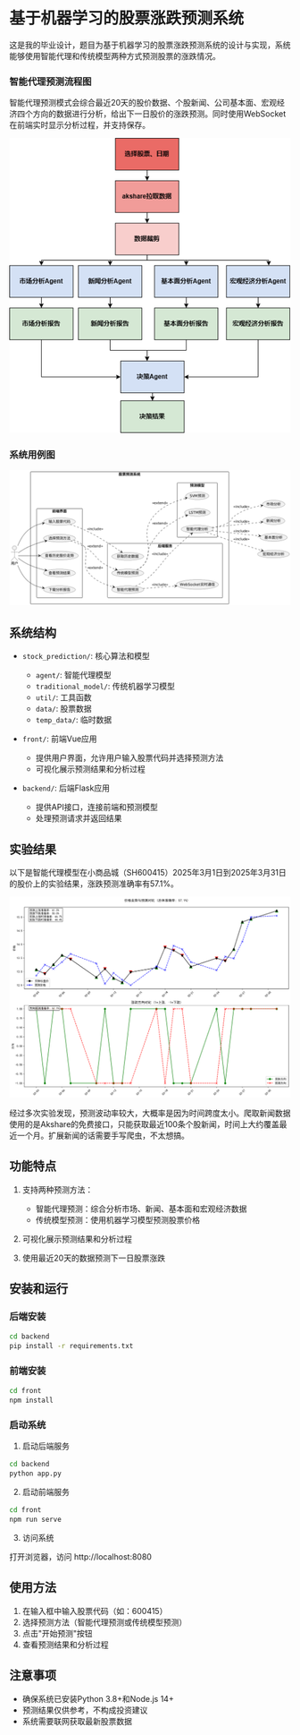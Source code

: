 # 基于机器学习的股票涨跌预测系统

这是我的毕业设计，题目为基于机器学习的股票涨跌预测系统的设计与实现，系统能够使用智能代理和传统模型两种方式预测股票的涨跌情况。

### 智能代理预测流程图

智能代理预测模式会综合最近20天的股价数据、个股新闻、公司基本面、宏观经济四个方向的数据进行分析，给出下一日股价的涨跌预测。同时使用WebSocket在前端实时显示分析过程，并支持保存。

![代码流程图.drawio](.\pictures\代码流程图.drawio.png)

### 系统用例图

![用例图](.\pictures\用例图.png)

## 系统结构

- `stock_prediction/`: 核心算法和模型
  - `agent/`: 智能代理模型
  - `traditional_model/`: 传统机器学习模型
  - `util/`: 工具函数
  - `data/`: 股票数据
  - `temp_data/`: 临时数据

- `front/`: 前端Vue应用
  - 提供用户界面，允许用户输入股票代码并选择预测方法
  - 可视化展示预测结果和分析过程

- `backend/`: 后端Flask应用
  - 提供API接口，连接前端和预测模型
  - 处理预测请求并返回结果

## 实验结果

以下是智能代理模型在小商品城（SH600415）2025年3月1日到2025年3月31日的股价上的实验结果，涨跌预测准确率有57.1%。

![智能代理实验结果](.\pictures\智能代理实验结果.png)



经过多次实验发现，预测波动率较大，大概率是因为时间跨度太小。爬取新闻数据使用的是Akshare的免费接口，只能获取最近100条个股新闻，时间上大约覆盖最近一个月。扩展新闻的话需要手写爬虫，不太想搞。

## 功能特点

1. 支持两种预测方法：
   - 智能代理预测：综合分析市场、新闻、基本面和宏观经济数据
   - 传统模型预测：使用机器学习模型预测股票价格

2. 可视化展示预测结果和分析过程

3. 使用最近20天的数据预测下一日股票涨跌

## 安装和运行

### 后端安装

```bash
cd backend
pip install -r requirements.txt
```

### 前端安装

```bash
cd front
npm install
```

### 启动系统

1. 启动后端服务

```bash
cd backend
python app.py
```

2. 启动前端服务

```bash
cd front
npm run serve
```

3. 访问系统

打开浏览器，访问 http://localhost:8080

## 使用方法

1. 在输入框中输入股票代码（如：600415）
2. 选择预测方法（智能代理预测或传统模型预测）
3. 点击"开始预测"按钮
4. 查看预测结果和分析过程

## 注意事项

- 确保系统已安装Python 3.8+和Node.js 14+
- 预测结果仅供参考，不构成投资建议
- 系统需要联网获取最新股票数据